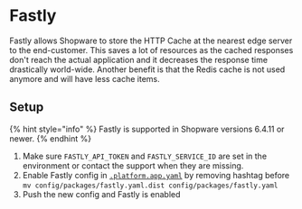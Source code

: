 # Fastly

Fastly allows Shopware to store the HTTP Cache at the nearest edge server to the end-customer. This saves a lot of resources as the cached responses don't reach the actual application and it decreases the response time drastically world-wide. Another benefit is that the Redis cache is not used anymore and will have less cache items.

## Setup

{% hint style="info" %}
Fastly is supported in Shopware versions 6.4.11 or newer.
{% endhint %}

1. Make sure `FASTLY_API_TOKEN` and `FASTLY_SERVICE_ID` are set in the environment or contact the support when they are missing.
1. Enable Fastly config in [`.platform.app.yaml`](.platform.app.yaml) by removing hashtag before `mv config/packages/fastly.yaml.dist config/packages/fastly.yaml`
1. Push the new config and Fastly is enabled
